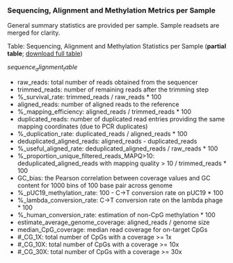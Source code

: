 ### Sequencing, Alignment and Methylation Metrics per Sample

General summary statistics are provided per sample. Sample readsets are merged for clarity.

Table: Sequencing, Alignment and Methylation Statistics per Sample (**partial table**; [download full table](sequenceAlignmentTable.tsv))

$sequence_alignment_table$

* raw_reads: total number of reads obtained from the sequencer
* trimmed_reads: number of remaining reads after the trimming step
* %_survival_rate: trimmed_reads / raw_reads * 100
* aligned_reads: number of aligned reads to the reference
* %_mapping_efficiency: aligned_reads / trimmed_reads * 100
* duplicated_reads: number of duplicated read entries providing the same mapping coordinates (due to PCR duplicates)
* %_duplication_rate: duplicated_reads / aligned_reads * 100 
* deduplicated_aligned_reads: aligned_reads - duplicated_reads
* %_useful_aligned_rate: deduplicated_aligned_reads / raw_reads * 100 
* %_proportion_unique_filtered_reads_MAPQ>10: deduplicated_aligned_reads with mapping quality > 10 / trimmed_reads * 100
* GC_bias: the Pearson correlation between coverage values and GC content for 1000 bins of 100 base pair across genome
* %_pUC19_methylation_rate: 100 - C->T conversion rate on pUC19 * 100 
* %_lambda_conversion_rate: C->T conversion rate on the lambda phage * 100 
* %_human_conversion_rate: estimation of non-CpG methylation * 100 
* estimate_average_genome_coverage: aligned_reads / genome size
* median_CpG_coverage: median read coverage for on-target CpGs
* #_CG_1X: total number of CpGs with a coverage >= 1x
* #_CG_10X: total number of CpGs with a coverage >= 10x
* #_CG_30X: total number of CpGs with a coverage >= 30x